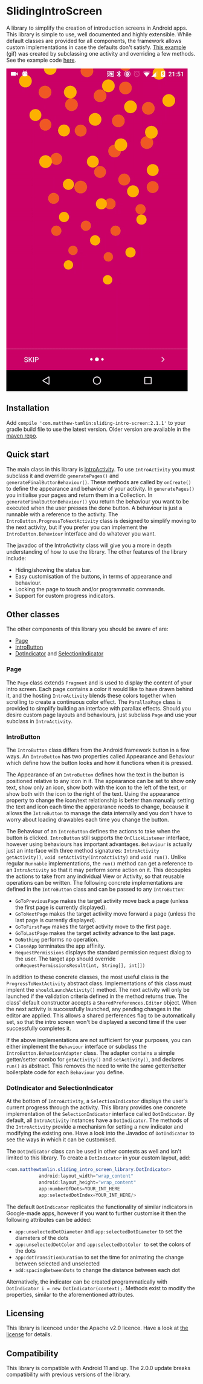 # SlidingIntroScreen
A library to simplify the creation of introduction screens in Android apps. This library is simple to use, well documented and highly extensible. While default classes are provided for all components, the framework allows custom implementations in case the defaults don't satisfy. [This example](exampleapp/example.gif) (gif) was created by subclassing one activity and overriding a few methods. See the example code [here](exampleapp/src/main/java/com/matthewtamlin/exampleapp/ExampleActivity.java).

![Example of an intro](exampleapp/example.png)

## Installation
Add `compile 'com.matthew-tamlin:sliding-intro-screen:2.1.1'` to your gradle build file to use the latest version. Older version are available in the [maven repo](https://bintray.com/matthewtamlin/maven/SlidingIntroScreen/view).

## Quick start
The main class in this library is [IntroActivity](library/src/main/java/com/matthewtamlin/sliding_intro_screen_library/IntroActivity.java). To use `IntroActivity` you must subclass it and override `generatePages()` and `generateFinalButtonBehaviour()`. These methods are called by `onCreate()` to define the appearance and behaviour of your activity. In `generatePages()` you initialise your pages and return them in a Collection. In `generateFinalButtonBehaviour()` you return the behaviour you want to be executed when the user presses the done button. A behaviour is just a runnable with a reference to the activity. The `IntroButton.ProgressToNextActivity` class is designed to simplify moving to the next activity, but if you prefer you can implement the `IntroButton.Behaviour` interface and do whatever you want.

The javadoc of the IntroActivity class will give you a more in depth understanding of how to use the library. The other features of the library include:
- Hiding/showing the status bar.
- Easy customisation of the buttons, in terms of appearance and behaviour.
- Locking the page to touch and/or programmatic commands.
- Support for custom progress indicators.

## Other classes
The other components of this library you should be aware of are:
- [Page](library/src/main/java/com/matthewtamlin/sliding_intro_screen_library/Page.java)
- [IntroButton](library/src/main/java/com/matthewtamlin/sliding_intro_screen_library/IntroButton.java)
- [DotIndicator](library/src/main/java/com/matthewtamlin/sliding_intro_screen_library/DotIndicator.java) and [SelectionIndicator](library/src/main/java/com/matthewtamlin/sliding_intro_screen_library/SelectionIndicator.java)

### Page
The `Page` class extends `Fragment` and is used to display the content of your intro screen. Each page contains a color it would like to have drawn behind it, and the hosting `IntroActivity` blends these colors together when scrolling to create a continuous color effect. The `ParallaxPage` class is provided to simplify building an interface with parallax effects. Should you desire custom page layouts and behaviours, just subclass `Page` and use your subclass in `IntroActivity`.

### IntroButton
The `IntroButton` class differs from the Android framework button in a few ways. An `IntroButton` has two properties called Appearance and Behaviour which define how the button looks and how it functions when it is pressed.

The Appearance of an `IntroButton` defines how the text in the button is positioned relative to any icon in it. The appearance can be set to show only text, show only an icon, show both with the icon to the left of the text, or show both with the icon to the right of the text. Using the appearance property to change the icon/text relationship is better than manually setting the text and icon each time the apperarance needs to change, because it allows the `IntroButton` to manage the data internally and you don't have to worry about loading drawables each time you change the button. 

The Behaviour of an `IntroButton` defines the actions to take when the button is clicked. `IntroButton` still supports the `OnClickListener` interface, however using behaviours has important advantages. `Behaviour` is actually just an interface with three method signatures: `IntroActivity getActivity()`, `void setActivity(IntroActivity)` and `void run()`. Unlike regular `Runnable` implementations, the `run()` method can get a reference to an `IntroActivity` so that it may perform some action on it. This decouples the actions to take from any individual View or Activity, so that reusable operations can be written. The following concrete implementations are defined in the `IntroButton` class and can be passed to any `IntroButton`:
- `GoToPreviousPage` makes the target activity move back a page (unless the first page is currently displayed).
- `GoToNextPage` makes the target activiity move forward a page (unless the last page is currently displayed).
- `GoToFirstPage` makes the target activity move to the first page.
- `GoToLastPage` makes the target activity advance to the last page.
- `DoNothing` performs no operation. 
- `CloseApp` terminates the app affinity.
- `RequestPermissions` displays the standard permission request dialog to the user. The target app should override `onRequestPermissionsResult(int, String[], int[])`

In addition to these concrete classes, the most useful class is the `ProgressToNextActivity` abstract class. Implementations of this class must implent the `shouldLaunchActivity()` method.  The next activity will only be launched if the validation criteria defined in the method returns true. The class' default constructor accepts a `SharedPreferences.Editor` object. When the next activity is successfully launched, any pending changes in the editor are applied. This allows a shared perferences flag to be automatically set, so that the intro screen won't be displayed a second time if the user successfully completes it.

If the above implementations are not sufficient for your purposes, you can either implement the `Behaviour` interface or subclass the `IntroButton.BehaviourAdapter` class. The adapter contains a simple getter/setter combo for `getActivity()` and `setActivity()`, and declares `run()` as abstract. This removes the need to write the same getter/setter boilerplate code for each `Behaviour` you define.

### DotIndicator and SelectionIndicator
At the bottom of `IntroActivity`, a `SelectionIndicator` displays the user's current progress through the activity. This library provides one concrete implementation of the `SelectionIndicator` interface called `DotIndicator`. By default, all `IntroActivity` instances have a `DotIndicator`. The methods of the `IntroActivity` provide a mechanism for setting a new indicator and modifying the existing one. Have a look into the Javadoc of `DotIndicator` to see the ways in which it can be customised. 

The `DotIndicator` class can be used in other contexts as well and isn't limited to this library. To create a `DotIndicator` in your custom layout, add:

```java
<com.matthewtamlin.sliding_intro_screen_library.DotIndicator>
            android:layout_width="wrap_content"
            android:layout_height="wrap_content"
            app:numberOfDots=YOUR_INT_HERE
            app:selectedDotIndex=YOUR_INT_HERE/>
```

The default `DotIndicator` replicates the functionality of similar indicators in Google-made apps, however if you want to further customise it then the following attributes can be added:

- `app:unselectedDotDiameter` and `app:selectedDotDiameter` to set the diameters of the dots
- `app:unselectedDotColor` and `app:selectedDotColor `to set the colors of the dots
- `app:dotTransitionDuration` to set the time for animating the change between selected and unselected 
- `add:spacingBetweenDots` to change the distance between each dot

Alternatively, the indicator can be created programmatically with `DotIndicator i = new DotIndicator(context);`. Methods exist to modify the properties, similar to the aforementioned attributes.

## Licensing
This library is licenced under the Apache v2.0 licence. Have a look at [the license](LICENSE) for details.

## Compatibility
This library is compatible with Android 11 and up. The 2.0.0 update breaks compatibility with previous versions of the library.
